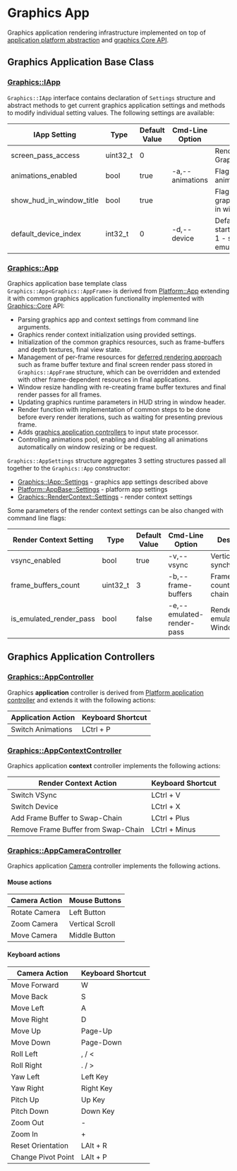 # Graphics App

Graphics application rendering infrastructure implemented on top of [application platform abstraction](../../Platform/App)
and [graphics Core API](../Core).

## Graphics Application Base Class

### [Graphics::IApp](Include/Methane/Graphics/App.h)

`Graphics::IApp` interface contains declaration of `Settings` structure and abstract methods
to get current graphics application settings and methods to modify individual setting values.
The following settings are available:

| IApp Setting             | Type     | Default Value | Cmd-Line Option | Description           |
|--------------------------|----------|---------------|-----------------|-----------------------|
| screen_pass_access       | uint32_t | 0             |                 | Render pass access mask Graphics::RenderPass::Access |
| animations_enabled       | bool     | true          | -a,--animations | Flag to enable or disable all animations |
| show_hud_in_window_title | bool     | true          |                 | Flag to display or hide graphics runtime parameters in window title |         
| default_device_index     | int32_t  | 0             | -d,--device     | Default GPU device used at startup: 0 - default h/w GPU, 1 - second h/w GPU, -1 - emulated WARP device |

### [Graphics::App](Include/Methane/Graphics/App.hpp)

Graphics application base template class `Graphics::App<Graphics::AppFrame>` is derived from [Platform::App](../../Platform/App)
extending it with common graphics application functionality implemented with [Graphics::Core](../Core) API:
- Parsing graphics app and context settings from command line arguments.
- Graphics render context initialization using provided settings.
- Initialization of the common graphics resources, such as frame-buffers and depth textures, final view state.
- Management of per-frame resources for [deferred rendering approach](https://docs.microsoft.com/en-us/windows/win32/direct3d11/overviews-direct3d-11-render-multi-thread-render)
such as frame buffer texture and final screen render pass stored in `Graphics::AppFrame` structure, which can be overridden
and extended with other frame-dependent resources in final applications.
- Window resize handling with re-creating frame buffer textures and final render passes for all frames.
- Updating graphics runtime parameters in HUD string in window header.
- Render function with implementation of common steps to be done before every render iterations, such as waiting for presenting previous frame.
- Adds [graphics application controllers](#graphics-application-controllers) to input state processor.
- Controlling animations pool, enabling and disabling all animations automatically on window resizing or be request.

`Graphics::AppSettings` structure aggregates 3 setting structures passed all together to the `Graphics::App` constructor:
- [Graphics::IApp::Settings](#graphicsiappincludemethanegraphicsapph) - graphics app settings described above
- [Platform::AppBase::Settings](../../Platform/App/README.md#platformappbaseincludemethaneplatformappbaseh) - platform app settings
- [Graphics::RenderContext::Settings](../Core) - render context settings

Some parameters of the render context settings can be also changed with command line flags:

| Render Context Setting   | Type     | Default Value | Cmd-Line Option           | Description           |
|--------------------------|----------|---------------|---------------------------|-----------------------|
| vsync_enabled            | bool     | true          | -v,--vsync                | Vertical synchronization |
| frame_buffers_count      | uint32_t | 3             | -b,--frame-buffers        | Frame buffers count in swap-chain |
| is_emulated_render_pass  | bool     | false         | -e,--emulated-render-pass | Render pass emulation on Windows |

## Graphics Application Controllers

### [Graphics::AppController](Include/Methane/Graphics/AppController.h)

Graphics **application** controller is derived from [Platform application controller](../../Platform/App/README.md#platformappcontrollerincludemethaneplatformappcontrollerh) and
extends it with the following actions:

| Application Action                  | Keyboard Shortcut   |
|-------------------------------------|---------------------|
| Switch Animations                   | LCtrl + P           |

### [Graphics::AppContextController](Include/Methane/Graphics/AppContextController.h)

Graphics application **context** controller implements the following actions:

| Render Context Action               | Keyboard Shortcut   |
|-------------------------------------|---------------------|
| Switch VSync                        | LCtrl + V           |
| Switch Device                       | LCtrl + X           |
| Add Frame Buffer to Swap-Chain      | LCtrl + Plus        |
| Remove Frame Buffer from Swap-Chain | LCtrl + Minus       |

### [Graphics::AppCameraController](Include/Methane/Graphics/AppCameraController.h)

Graphics application [Camera](../Camera) controller implements the following actions.

#### Mouse actions

| Camera Action                       | Mouse Buttons       |
|-------------------------------------|---------------------|
| Rotate Camera                       | Left Button         |
| Zoom Camera                         | Vertical Scroll     |
| Move Camera                         | Middle Button       |

#### Keyboard actions

| Camera Action                       | Keyboard Shortcut   |
|-------------------------------------|---------------------|
| Move Forward                        | W                   |
| Move Back                           | S                   |
| Move Left                           | A                   |
| Move Right                          | D                   |
| Move Up                             | Page-Up             |
| Move Down                           | Page-Down           |
| Roll Left                           | , / <               |
| Roll Right                          | . / >               |
| Yaw Left                            | Left Key            |
| Yaw Right                           | Right Key           |
| Pitch Up                            | Up Key              |
| Pitch Down                          | Down Key            |
| Zoom Out                            | -                   |
| Zoom In                             | +                   |
| Reset Orientation                   | LAlt + R            |
| Change Pivot Point                  | LAlt + P            |